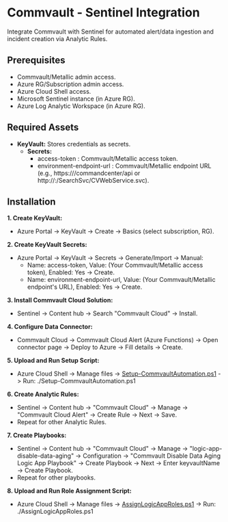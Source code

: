 Commvault - Sentinel Integration
================================

Integrate Commvault with Sentinel for automated alert/data ingestion and incident creation via Analytic Rules.

Prerequisites
-------------

*   Commvault/Metallic admin access.
*   Azure RG/Subscription admin access.
*   Azure Cloud Shell access.
*   Microsoft Sentinel instance (in Azure RG).
*   Azure Log Analytic Workspace (in Azure RG).

Required Assets
---------------

*   **KeyVault:** Stores credentials as secrets.
    *   **Secrets:**
        *   access-token : Commvault/Metallic access token.
        *   environment-endpoint-url : Commvault/Metallic endpoint URL (e.g., https://<hostname>/commandcenter/api or http://<hostname>:<port>/SearchSvc/CVWebService.svc).

Installation
------------

**1\. Create KeyVault:**

*   Azure Portal -> KeyVault -> Create -> Basics (select subscription, RG).

**2\. Create KeyVault Secrets:**

*   Azure Portal -> KeyVault -> Secrets -> Generate/Import -> Manual:
    *   Name: access-token, Value: (Your Commvault/Metallic access token), Enabled: Yes -> Create.
    *   Name: environment-endpoint-url, Value: (Your Commvault/Metallic endpoint's URL), Enabled: Yes -> Create.

**3\. Install Commvault Cloud Solution:**

*   Sentinel -> Content hub -> Search "Commvault Cloud" -> Install.

**4\. Configure Data Connector:**

*   Commvault Cloud -> Commvault Cloud Alert (Azure Functions) -> Open connector page -> Deploy to Azure -> Fill details -> Create.

**5\. Upload and Run Setup Script:**

*   Azure Cloud Shell -> Manage files -> [Setup-CommvaultAutomation.ps1](https://github.com/Azure/Azure-Sentinel/blob/master/Solutions/Commvault%20Security%20IQ/Tools/Setup-CommvaultAutomation.ps1) -> Run: ./Setup-CommvaultAutomation.ps1

**6\. Create Analytic Rules:**

*   Sentinel -> Content hub -> "Commvault Cloud" -> Manage -> "Commvault Cloud Alert" -> Create Rule -> Next -> Save.
*   Repeat for other Analytic Rules.

**7\. Create Playbooks:**

*   Sentinel -> Content hub -> "Commvault Cloud" -> Manage -> "logic-app-disable-data-aging" -> Configuration -> "Commvault Disable Data Aging Logic App Playbook" -> Create Playbook -> Next -> Enter keyvaultName -> Create Playbook.
*   Repeat for other playbooks.

**8\. Upload and Run Role Assignment Script:**

*   Azure Cloud Shell -> Manage files -> [AssignLogicAppRoles.ps1](https://github.com/Azure/Azure-Sentinel/blob/master/Solutions/Commvault%20Security%20IQ/Tools/AssignLogicAppRoles.ps1) -> Run: ./AssignLogicAppRoles.ps1
